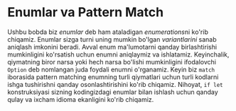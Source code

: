 # Enumlar va Pattern Match

Ushbu bobda biz *enumlar* deb ham ataladigan *enumerations*ni ko'rib chiqamiz.
Enumlar sizga turni uning mumkin bo'lgan *variantlarini* sanab aniqlash imkonini beradi. Avval enum ma'lumotarni qanday birlashtirishi mumkinligini ko'rsatish uchun enumni aniqlaymiz va ishlatamiz. Keyinchalik, qiymatning biror narsa yoki hech narsa bo'lishi mumkinligini ifodalovchi `Option` deb nomlangan juda foydali enumni o'rganamiz. Keyin biz `match` iborasida pattern matching  enumning turli qiymatlari uchun turli kodlarni ishga tushirishni qanday osonlashtirishini ko'rib chiqamiz. Nihoyat, `if let` konstruksiyasi sizning kodingizdagi enumlar bilan ishlash uchun qanday qulay va ixcham idioma ekanligini ko'rib chiqamiz.
